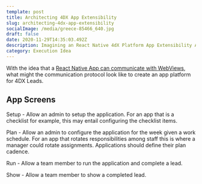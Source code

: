 ```yaml
---
template: post
title: Architecting 4DX App Extensibility
slug: architecting-4dx-app-extensibility
socialImage: /media/greece-85466_640.jpg
draft: false
date: 2020-11-29T14:35:03.492Z
description: Imagining an React Native 4dX Platform App Extensibility API
category: Execution Idea
---
```


With the idea that a [React Native App can communicate with WebViews](https://precor.github.io/web-api-bridge/), what might the communication protocol look like to create an app platform for 4DX Leads.

App Screens
------------------
Setup - Allow an admin to setup the application.  For an app that is a checklist for example, this may entail configuring the checklist items.

Plan - Allow an admin to configure the application for the week given a work schedule.  For an app that rotates responsibilities among staff this is where a manager could rotate assignments.  Applications should define their plan cadence.

Run - Allow a team member to run the application and complete a lead.

Show - Allow a team member to show a completed lead.
